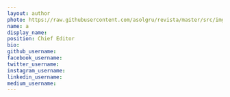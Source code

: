 ```yaml
---
layout: author
photo: https://raw.githubusercontent.com/asolgru/revista/master/src/img/placeholder.png
name: a
display_name: 
position: Chief Editor
bio: 
github_username: 
facebook_username: 
twitter_username: 
instagram_username: 
linkedin_username: 
medium_username: 
---
```


